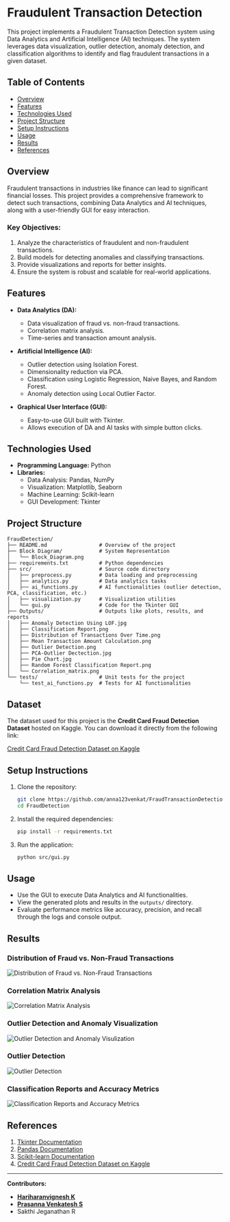 # Fraudulent Transaction Detection  

This project implements a Fraudulent Transaction Detection system using Data Analytics and Artificial Intelligence (AI) techniques. The system leverages data visualization, outlier detection, anomaly detection, and classification algorithms to identify and flag fraudulent transactions in a given dataset.  

## Table of Contents  
- [Overview](#overview)  
- [Features](#features)  
- [Technologies Used](#technologies-used)  
- [Project Structure](#project-structure)  
- [Setup Instructions](#setup-instructions)  
- [Usage](#usage)  
- [Results](#results)  
- [References](#references)  

## Overview  
Fraudulent transactions in industries like finance can lead to significant financial losses. This project provides a comprehensive framework to detect such transactions, combining Data Analytics and AI techniques, along with a user-friendly GUI for easy interaction.  

### Key Objectives:  
1. Analyze the characteristics of fraudulent and non-fraudulent transactions.  
2. Build models for detecting anomalies and classifying transactions.  
3. Provide visualizations and reports for better insights.  
4. Ensure the system is robust and scalable for real-world applications.  

## Features  
- **Data Analytics (DA):**  
  - Data visualization of fraud vs. non-fraud transactions.  
  - Correlation matrix analysis.  
  - Time-series and transaction amount analysis.  

- **Artificial Intelligence (AI):**  
  - Outlier detection using Isolation Forest.  
  - Dimensionality reduction via PCA.  
  - Classification using Logistic Regression, Naive Bayes, and Random Forest.  
  - Anomaly detection using Local Outlier Factor.  

- **Graphical User Interface (GUI):**  
  - Easy-to-use GUI built with Tkinter.  
  - Allows execution of DA and AI tasks with simple button clicks.  

## Technologies Used  
- **Programming Language:** Python  
- **Libraries:**  
  - Data Analysis: Pandas, NumPy  
  - Visualization: Matplotlib, Seaborn  
  - Machine Learning: Scikit-learn  
  - GUI Development: Tkinter  

## Project Structure  
```plaintext
FraudDetection/
├── README.md                 # Overview of the project
├── Block Diagram/            # System Representation
│   └── Block_Diagram.png     
├── requirements.txt          # Python dependencies
├── src/                      # Source code directory
│   ├── preprocess.py         # Data loading and preprocessing
│   ├── analytics.py          # Data analytics tasks
│   ├── ai_functions.py       # AI functionalities (outlier detection, PCA, classification, etc.)
│   ├── visualization.py      # Visualization utilities
│   └── gui.py                # Code for the Tkinter GUI
├── Outputs/                  # Outputs like plots, results, and reports
│   ├── Anomaly Detection Using LOF.jpg               
│   ├── Classification Report.png                
│   ├── Distribution of Transactions Over Time.png
│   ├── Mean Transaction Amount Calculation.png   
│   ├── Outlier Detection.png                
│   ├── PCA-Outlier Dectection.jpg
│   ├── Pie Chart.jpg                
│   ├── Random Forest Classification Report.png
│   └── Correlation_matrix.png       
└── tests/                    # Unit tests for the project
    └── test_ai_functions.py  # Tests for AI functionalities

```

## Dataset  
The dataset used for this project is the **Credit Card Fraud Detection Dataset** hosted on Kaggle. You can download it directly from the following link:  

[Credit Card Fraud Detection Dataset on Kaggle](https://www.kaggle.com/datasets/mlg-ulb/creditcardfraud)  

## Setup Instructions  
1. Clone the repository:  
   ```bash
   git clone https://github.com/anna123venkat/FraudTransactionDetection.git
   cd FraudDetection
   ```  
2. Install the required dependencies:  
   ```bash
   pip install -r requirements.txt
   ```  
3. Run the application:  
   ```bash
   python src/gui.py
   ```  

## Usage  
- Use the GUI to execute Data Analytics and AI functionalities.  
- View the generated plots and results in the `outputs/` directory.  
- Evaluate performance metrics like accuracy, precision, and recall through the logs and console output.  

## Results  

### Distribution of Fraud vs. Non-Fraud Transactions  
![Distribution of Fraud vs. Non-Fraud Transactions](Outputs/Distribution_of_Fraud_vs_Non-Fraud_Transactions.png)

### Correlation Matrix Analysis
![Correlation Matrix Analysis](Outputs/correlation_matrix.png)

### Outlier Detection and Anomaly Visualization 
![Outlier Detection and Anomaly Visulization](Outputs/Anomaly_Detection_Using_LOF.jpg)

### Outlier Detection 
![Outlier Detection](Outputs/PCA-Outlier_Detection.jpg)

### Classification Reports and Accuracy Metrics
![Classification Reports and Accuracy Metrics](Outputs/Classification_Report.png)  

## References  
1. [Tkinter Documentation](https://docs.python.org/3/library/tkinter.html)  
2. [Pandas Documentation](https://pandas.pydata.org/docs/)  
3. [Scikit-learn Documentation](https://scikit-learn.org/stable/documentation.html)  
4. [Credit Card Fraud Detection Dataset on Kaggle](https://www.kaggle.com/datasets/mlg-ulb/creditcardfraud)  

---

**Contributors:**  
- **[Hariharanvignesh K](https://github.com/vignesh5743)** 
- **[Prasanna Venkatesh S](https://github.com/anna123venkat)**
- Sakthi Jeganathan R  

